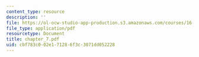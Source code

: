 ```yaml
---
content_type: resource
description: ''
file: https://ol-ocw-studio-app-production.s3.amazonaws.com/courses/16-01-unified-engineering-i-ii-iii-iv-fall-2005-spring-2006/cbf783c002e171286f3c3071dd052228_chapter_7.pdf
file_type: application/pdf
resourcetype: Document
title: chapter_7.pdf
uid: cbf783c0-02e1-7128-6f3c-3071dd052228
---
```

